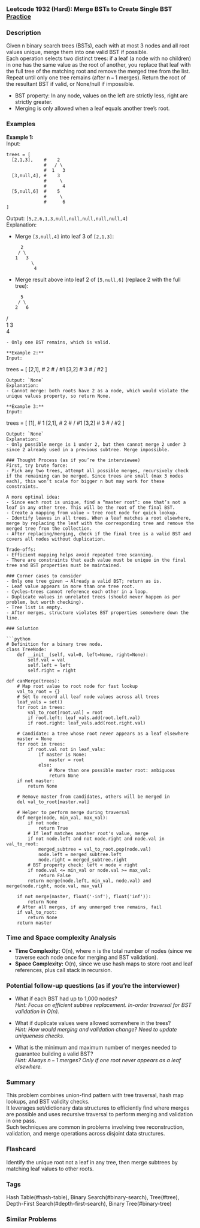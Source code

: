 ### Leetcode 1932 (Hard): Merge BSTs to Create Single BST [Practice](https://leetcode.com/problems/merge-bsts-to-create-single-bst)

### Description  
Given n binary search trees (BSTs), each with at most 3 nodes and all root values unique, merge them into one valid BST if possible.  
Each operation selects two distinct trees: if a leaf (a node with no children) in one has the same value as the root of another, you replace that leaf with the full tree of the matching root and remove the merged tree from the list.  
Repeat until only one tree remains (after n − 1 merges). Return the root of the resultant BST if valid, or None/null if impossible.

- BST property: In any node, values on the left are strictly less, right are strictly greater.
- Merging is only allowed when a leaf equals another tree’s root.

### Examples  

**Example 1:**  
Input:  
```
trees = [
  [2,1,3],    #    2
              #   / \
              #  1   3
  [3,null,4], #    3
              #     \
              #      4
  [5,null,6]  #    5
              #     \
              #      6
]
```   
Output: `[5,2,6,1,3,null,null,null,null,null,4]`  
Explanation:  
- Merge `[3,null,4]` into leaf 3 of `[2,1,3]`:  
  ```
    2
   / \
  1   3
        \
         4
  ```
- Merge result above into leaf 2 of `[5,null,6]` (replace 2 with the full tree):  
  ```
    5
   / \
  2   6
 / \
1   3
      \
       4
  ```
- Only one BST remains, which is valid.

**Example 2:**  
Input:  
```
trees = [
  [2,1],   # 2
           # /
           #1
  [3,2]    # 3
           # /
           #2
]
```
Output: `None`  
Explanation:  
- Cannot merge: both roots have 2 as a node, which would violate the unique values property, so return None.

**Example 3:**  
Input:  
```
trees = [
  [1],      # 1
  [2,1],    # 2
            # /
            #1
  [3,2]     # 3
            # /
            #2
]
```
Output: `None`  
Explanation:  
- Only possible merge is 1 under 2, but then cannot merge 2 under 3 since 2 already used in a previous subtree. Merge impossible.

### Thought Process (as if you’re the interviewee)  
First, try brute force:  
- Pick any two trees, attempt all possible merges, recursively check if the remaining can be merged. Since trees are small (max 3 nodes each), this won’t scale for bigger n but may work for these constraints.

A more optimal idea:
- Since each root is unique, find a “master root”: one that’s not a leaf in any other tree. This will be the root of the final BST.
- Create a mapping from value → tree root node for quick lookup.
- Identify leaves in all trees. When a leaf matches a root elsewhere, merge by replacing the leaf with the corresponding tree and remove the merged tree from the collection.
- After replacing/merging, check if the final tree is a valid BST and covers all nodes without duplication.

Trade-offs:
- Efficient mapping helps avoid repeated tree scanning.
- There are constraints that each value must be unique in the final tree and BST properties must be maintained.

### Corner cases to consider  
- Only one tree given → Already a valid BST; return as is.
- Leaf value appears in more than one tree root.
- Cycles—trees cannot reference each other in a loop.
- Duplicate values in unrelated trees (should never happen as per problem, but worth checking).
- Tree list is empty.
- After merges, structure violates BST properties somewhere down the line.

### Solution

```python
# Definition for a binary tree node.
class TreeNode:
    def __init__(self, val=0, left=None, right=None):
        self.val = val
        self.left = left
        self.right = right

def canMerge(trees):
    # Map root value to root node for fast lookup
    val_to_root = {}
    # Set to record all leaf node values across all trees
    leaf_vals = set()
    for root in trees:
        val_to_root[root.val] = root
        if root.left: leaf_vals.add(root.left.val)
        if root.right: leaf_vals.add(root.right.val)
    
    # Candidate: a tree whose root never appears as a leaf elsewhere
    master = None
    for root in trees:
        if root.val not in leaf_vals:
            if master is None:
                master = root
            else:
                # More than one possible master root: ambiguous
                return None
    if not master:
        return None

    # Remove master from candidates, others will be merged in
    del val_to_root[master.val]
    
    # Helper to perform merge during traversal
    def merge(node, min_val, max_val):
        if not node:
            return True
        # If leaf matches another root's value, merge
        if not node.left and not node.right and node.val in val_to_root:
            merged_subtree = val_to_root.pop(node.val)
            node.left = merged_subtree.left
            node.right = merged_subtree.right
        # BST property check: left < node < right
        if node.val <= min_val or node.val >= max_val:
            return False
        return merge(node.left, min_val, node.val) and merge(node.right, node.val, max_val)
    
    if not merge(master, float('-inf'), float('inf')):
        return None
    # After all merges, if any unmerged tree remains, fail
    if val_to_root:
        return None
    return master
```

### Time and Space complexity Analysis  

- **Time Complexity:** O(n), where n is the total number of nodes (since we traverse each node once for merging and BST validation).
- **Space Complexity:** O(n), since we use hash maps to store root and leaf references, plus call stack in recursion.

### Potential follow-up questions (as if you’re the interviewer)  

- What if each BST had up to 1,000 nodes?  
  *Hint: Focus on efficient subtree replacement. In-order traversal for BST validation in O(n).*

- What if duplicate values were allowed somewhere in the trees?  
  *Hint: How would merging and validation change? Need to update uniqueness checks.*

- What is the minimum and maximum number of merges needed to guarantee building a valid BST?  
  *Hint: Always n − 1 merges? Only if one root never appears as a leaf elsewhere.*

### Summary
This problem combines union-find pattern with tree traversal, hash map lookups, and BST validity checks.  
It leverages set/dictionary data structures to efficiently find where merges are possible and uses recursive traversal to perform merging and validation in one pass.  
Such techniques are common in problems involving tree reconstruction, validation, and merge operations across disjoint data structures.


### Flashcard
Identify the unique root not a leaf in any tree, then merge subtrees by matching leaf values to other roots.

### Tags
Hash Table(#hash-table), Binary Search(#binary-search), Tree(#tree), Depth-First Search(#depth-first-search), Binary Tree(#binary-tree)

### Similar Problems
